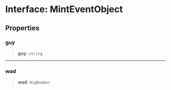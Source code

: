 # Interface: MintEventObject

## Properties

### guy

> **guy**: `string`

***

### wad

> **wad**: `BigNumber`
